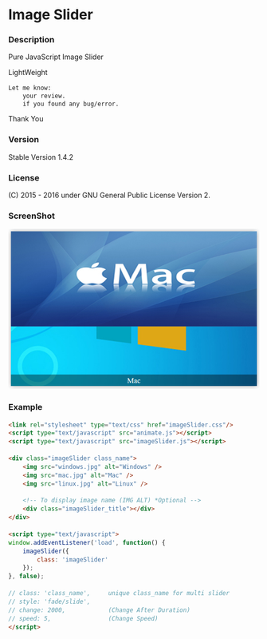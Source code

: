 # Image Slider

### Description
Pure JavaScript Image Slider

LightWeight

    Let me know:
        your review.
        if you found any bug/error.

Thank You

### Version 
Stable Version 1.4.2

### License
(C) 2015 - 2016
under GNU General Public License Version 2.

### ScreenShot
![Alt text](SCREENSHOT.png?raw=true "ScreenShot")

### Example
```html
<link rel="stylesheet" type="text/css" href="imageSlider.css"/>
<script type="text/javascript" src="animate.js"></script>
<script type="text/javascript" src="imageSlider.js"></script>

<div class="imageSlider class_name">
    <img src="windows.jpg" alt="Windows" />
    <img src="mac.jpg" alt="Mac" />
    <img src="linux.jpg" alt="Linux" />
    
    <!-- To display image name (IMG ALT) *Optional -->
    <div class="imageSlider_title"></div>
</div>

<script type="text/javascript">
window.addEventListener('load', function() {
    imageSlider({
        class: 'imageSlider'
    });
}, false);

// class: 'class_name',     unique class_name for multi slider
// style: 'fade/slide',
// change: 2000,            (Change After Duration)
// speed: 5,                (Change Speed)
</script>
```